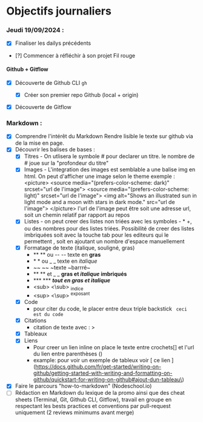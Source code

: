 # Objectifs journaliers

### Jeudi 19/09/2024 :

- [x] Finaliser les dailys précédents
- [?] Commencer à réfléchir à son projet Fil rouge

#### Github + Gitflow

- [x] Découverte de Github CLI `gh`

  - [x] Créer son premier repo Github (local + origin)

- [x] Découverte de Gitflow

### Markdown :

- [x] Comprendre l'intérêt du Markdown
      Rendre lisible le texte sur github via de la mise en page.
- [x] Découvrir les balises de bases :
  - [x] Titres
        - On utlisera le symbole \# pour declarer un titre. le nombre de \# joue sur la "profondeur du titre"
  - [x] Images
        - L'integration des images est semblable a une balise img en html. On peut d'afficher une image selon le theme
        exemple : 
        \<picture>
          \<source media="(prefers-color-scheme: dark)" srcset="url de l'image">
        \<source media="(prefers-color-scheme: light)" srcset="url de l'image">
        \<img alt="Shows an illustrated sun in light mode and a moon with stars in dark mode." src="url de l'image">
      \</picture>
        l'url de l'image peut être soit une adresse url, soit un chemin relatif par rapport au repos
  - [x] Listes
        - on peut creer des listes non triées avec les symboles  - * +, ou des nombres pour des listes triées.
        Possibilité de creer des listes imbriquées soit avec la touche tab pour les editeurs qui le permettent , soit en 
        ajoutant un nombre d'espace manuellement
  - [x] Formatage de texte (italique, souligné, gras)
    * \*\* \*\* ou \-\- \-\- texte en **gras**
    * \* \* ou \_ \_ texte en *italique*
    * \~\~ \~\~ ~texte ~barrré~
    * \*\* \*\* et \_ \_  **gras et _italique_ imbriqués**
    *  \*\*\* \*\*\* ***tout en gras et italique***
    * \<sub> \<\sub> <sub>indice</sub>
    * \<sup> \<\sup> <sup>exposant</sup>
  - [x] Code
    * pour citer du code, le placer entre deux triple backstick ``` ceci est du code```
  - [x] Citations
    * citation de texte avec : \>
  - [x] Tableaux
  - [x] Liens
      * Pour creer un lien inline on place le texte entre crochets\[\] et l'url du lien entre parenthèses \(\)
      * example: pour voir un exemple de tableux voir \[ ce lien \]\(https://docs.github.com/fr/get-started/writing-on-github/getting-started-with-writing-and-formatting-on-github/quickstart-for-writing-on-github#ajout-dun-tableau\)
- [x] Faire le parcours "how-to-markdown" (Nodeschool.io)
- [ ] Rédaction en Markdown du lexique de la promo ainsi que des cheat sheets (Terminal, Git, Github CLI, Gitflow), travail en groupe en respectant les bests practices et conventions par pull-request uniquement (2 reviews minimums avant merge)
